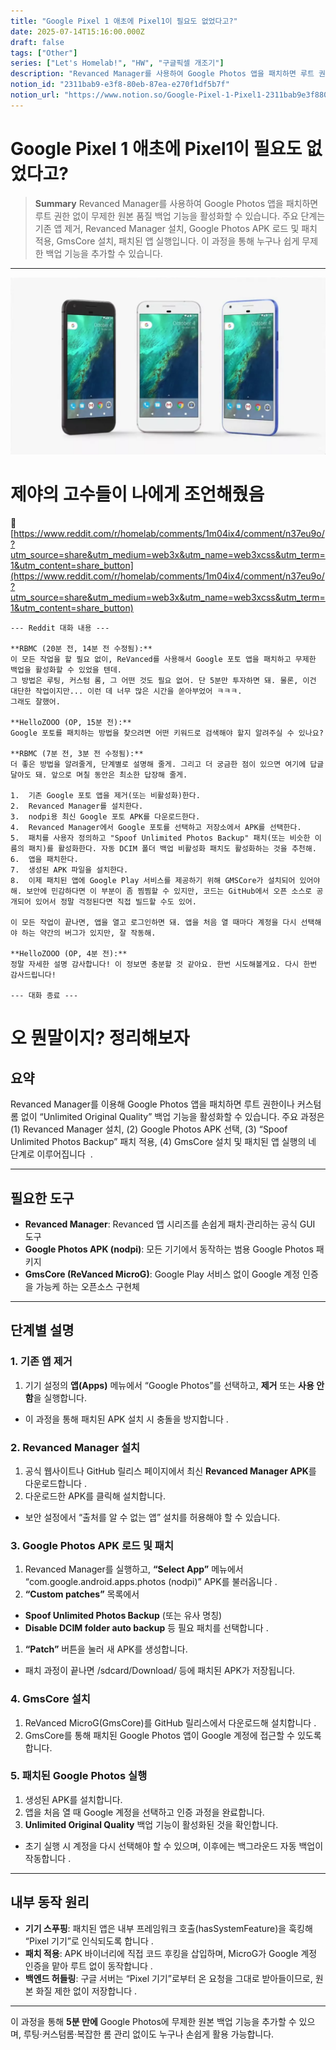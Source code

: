 ```yaml
---
title: "Google Pixel 1 애초에 Pixel1이 필요도 없었다고?"
date: 2025-07-14T15:16:00.000Z
draft: false
tags: ["Other"]
series: ["Let's Homelab!", "HW", "구글픽셀 개조기"]
description: "Revanced Manager를 사용하여 Google Photos 앱을 패치하면 루트 권한 없이 무제한 원본 품질 백업 기능을 활성화할 수 있습니다. 주요 단계는 기존 앱 제거, Revanced Manager 설치, Google Photos APK 로드 및 패치 적용, GmsCore 설치, 패치된 앱 실행입니다. 이 과정을 통해 누구나 쉽게 무제한 백업 기능을 추가할 수 있습니다."
notion_id: "2311bab9-e3f8-80eb-87ea-e270f1df5b7f"
notion_url: "https://www.notion.so/Google-Pixel-1-Pixel1-2311bab9e3f880eb87eae270f1df5b7f"
---
```


# Google Pixel 1 애초에 Pixel1이 필요도 없었다고?

> **Summary**
> Revanced Manager를 사용하여 Google Photos 앱을 패치하면 루트 권한 없이 무제한 원본 품질 백업 기능을 활성화할 수 있습니다. 주요 단계는 기존 앱 제거, Revanced Manager 설치, Google Photos APK 로드 및 패치 적용, GmsCore 설치, 패치된 앱 실행입니다. 이 과정을 통해 누구나 쉽게 무제한 백업 기능을 추가할 수 있습니다.

---

![Image](image_ccb2e47a45f7.webp)

# 제야의 고수들이 나에게 조언해줬음

🔗 [https://www.reddit.com/r/homelab/comments/1m04ix4/comment/n37eu9o/?utm_source=share&utm_medium=web3x&utm_name=web3xcss&utm_term=1&utm_content=share_button](https://www.reddit.com/r/homelab/comments/1m04ix4/comment/n37eu9o/?utm_source=share&utm_medium=web3x&utm_name=web3xcss&utm_term=1&utm_content=share_button)

```plain text
--- Reddit 대화 내용 ---

**RBMC (20분 전, 14분 전 수정됨):**
이 모든 작업을 할 필요 없이, ReVanced를 사용해서 Google 포토 앱을 패치하고 무제한 백업을 활성화할 수 있었을 텐데.
그 방법은 루팅, 커스텀 롬, 그 어떤 것도 필요 없어. 단 5분만 투자하면 돼. 물론, 이건 대단한 작업이지만... 이런 데 너무 많은 시간을 쏟아부었어 ㅋㅋㅋ.
그래도 잘했어.

**HelloZOOO (OP, 15분 전):**
Google 포토를 패치하는 방법을 찾으려면 어떤 키워드로 검색해야 할지 알려주실 수 있나요?

**RBMC (7분 전, 3분 전 수정됨):**
더 좋은 방법을 알려줄게, 단계별로 설명해 줄게. 그리고 더 궁금한 점이 있으면 여기에 답글 달아도 돼. 앞으로 며칠 동안은 최소한 답장해 줄게.

1.  기존 Google 포토 앱을 제거(또는 비활성화)한다.
2.  Revanced Manager를 설치한다.
3.  nodpi용 최신 Google 포토 APK를 다운로드한다.
4.  Revanced Manager에서 Google 포토를 선택하고 저장소에서 APK를 선택한다.
5.  패치를 사용자 정의하고 "Spoof Unlimited Photos Backup" 패치(또는 비슷한 이름의 패치)를 활성화한다. 자동 DCIM 폴더 백업 비활성화 패치도 활성화하는 것을 추천해.
6.  앱을 패치한다.
7.  생성된 APK 파일을 설치한다.
8.  이제 패치된 앱에 Google Play 서비스를 제공하기 위해 GMSCore가 설치되어 있어야 해. 보안에 민감하다면 이 부분이 좀 찜찜할 수 있지만, 코드는 GitHub에서 오픈 소스로 공개되어 있어서 정말 걱정된다면 직접 빌드할 수도 있어.

이 모든 작업이 끝나면, 앱을 열고 로그인하면 돼. 앱을 처음 열 때마다 계정을 다시 선택해야 하는 약간의 버그가 있지만, 잘 작동해.

**HelloZOOO (OP, 4분 전):**
정말 자세한 설명 감사합니다! 이 정보면 충분할 것 같아요. 한번 시도해볼게요. 다시 한번 감사드립니다!

--- 대화 종료 ---
```

# 오 뭔말이지? 정리해보자

## **요약**

Revanced Manager를 이용해 Google Photos 앱을 패치하면 루트 권한이나 커스텀 롬 없이 “Unlimited Original Quality” 백업 기능을 활성화할 수 있습니다. 주요 과정은 (1) Revanced Manager 설치, (2) Google Photos APK 선택, (3) “Spoof Unlimited Photos Backup” 패치 적용, (4) GmsCore 설치 및 패치된 앱 실행의 네 단계로 이루어집니다   .

---

## **필요한 도구**

- **Revanced Manager**: Revanced 앱 시리즈를 손쉽게 패치·관리하는 공식 GUI 도구
- **Google Photos APK (nodpi)**: 모든 기기에서 동작하는 범용 Google Photos 패키지
- **GmsCore (ReVanced MicroG)**: Google Play 서비스 없이 Google 계정 인증을 가능케 하는 오픈소스 구현체
---

## **단계별 설명**

### **1. 기존 앱 제거**

1. 기기 설정의 **앱(Apps)** 메뉴에서 “Google Photos”를 선택하고, **제거** 또는 **사용 안 함**을 실행합니다.
  - 이 과정을 통해 패치된 APK 설치 시 충돌을 방지합니다 .
### **2. Revanced Manager 설치**

1. 공식 웹사이트나 GitHub 릴리스 페이지에서 최신 **Revanced Manager APK**를 다운로드합니다 .
1. 다운로드한 APK를 클릭해 설치합니다.
  - 보안 설정에서 “출처를 알 수 없는 앱” 설치를 허용해야 할 수 있습니다.
### **3. Google Photos APK 로드 및 패치**

1. Revanced Manager를 실행하고, **“Select App”** 메뉴에서 “com.google.android.apps.photos (nodpi)” APK를 불러옵니다 .
1. **“Custom patches”** 목록에서
  - **Spoof Unlimited Photos Backup** (또는 유사 명칭)
  - **Disable DCIM folder auto backup** 등 필요 패치를 선택합니다 .
1. **“Patch”** 버튼을 눌러 새 APK를 생성합니다.
  - 패치 과정이 끝나면 /sdcard/Download/ 등에 패치된 APK가 저장됩니다.
### **4. GmsCore 설치**

1. ReVanced MicroG(GmsCore)를 GitHub 릴리스에서 다운로드해 설치합니다 .
1. GmsCore를 통해 패치된 Google Photos 앱이 Google 계정에 접근할 수 있도록 합니다.
### **5. 패치된 Google Photos 실행**

1. 생성된 APK를 설치합니다.
1. 앱을 처음 열 때 Google 계정을 선택하고 인증 과정을 완료합니다.
1. **Unlimited Original Quality** 백업 기능이 활성화된 것을 확인합니다.
  - 초기 실행 시 계정을 다시 선택해야 할 수 있으며, 이후에는 백그라운드 자동 백업이 작동합니다 .
---

## **내부 동작 원리**

- **기기 스푸핑**: 패치된 앱은 내부 프레임워크 호출(hasSystemFeature)을 훅킹해 “Pixel 기기”로 인식되도록 합니다 .
- **패치 적용**: APK 바이너리에 직접 코드 후킹을 삽입하며, MicroG가 Google 계정 인증을 맡아 루트 없이 동작합니다 .
- **백엔드 허들링**: 구글 서버는 “Pixel 기기”로부터 온 요청을 그대로 받아들이므로, 원본 화질 제한 없이 저장합니다 .
---

이 과정을 통해 **5분 만에** Google Photos에 무제한 원본 백업 기능을 추가할 수 있으며, 루팅·커스텀롬·복잡한 롬 관리 없이도 누구나 손쉽게 활용 가능합니다.

